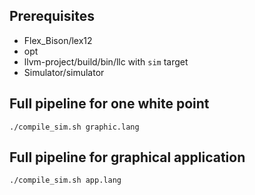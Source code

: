 ## Prerequisites
* Flex_Bison/lex12
* opt
* llvm-project/build/bin/llc with `sim` target
* Simulator/simulator

## Full pipeline for one white point
`./compile_sim.sh graphic.lang`
## Full pipeline for graphical application
`./compile_sim.sh app.lang`